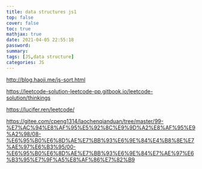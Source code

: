 ```yaml
---
title: data structures js1
top: false
cover: false
toc: true
mathjax: true
date: 2021-04-05 22:55:18
password:
summary:
tags: [JS,data structure]
categories: JS
---
```






http://blog.haoji.me/js-sort.html

https://leetcode-solution-leetcode-pp.gitbook.io/leetcode-solution/thinkings

https://lucifer.ren/leetcode/

https://gitee.com/cpeng1314/laochenqianduan/tree/master/99-%E7%AC%94%E8%AF%95%E5%92%8C%E9%9D%A2%E8%AF%95%E9%A2%98/08-%E6%95%B0%E6%8D%AE%E7%BB%93%E6%9E%84%E4%B8%8E%E7%AE%97%E6%B3%95/00-%E6%95%B0%E6%8D%AE%E7%BB%93%E6%9E%84%E7%AE%97%E6%B3%95%E7%9F%A5%E8%AF%86%E7%82%B9